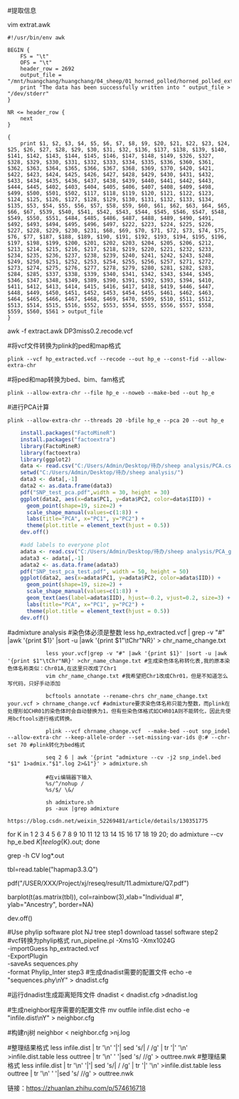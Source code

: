 #提取信息

vim extrat.awk
```shell
#!/usr/bin/env awk

BEGIN {
    FS = "\t"
    OFS = "\t"
    header_row = 2692
    output_file = "/mnt/huangchang/huangchang/04_sheep/01_horned_polled/horned_polled_extracted.vcf"
    print "The data has been successfully written into " output_file > "/dev/stderr"
}

NR <= header_row {
    next
}

{
    print $1, $2, $3, $4, $5, $6, $7, $8, $9, $20, $21, $22, $23, $24, $25, $26, $27, $28, $29, $30, $31, $32, $136, $137, $138, $139, $140, $141, $142, $143, $144, $145, $146, $147, $148, $149, $326, $327, $328, $329, $330, $331, $332, $333, $334, $335, $336, $360, $361, $362, $363, $364, $365, $366, $367, $368, $369, $370, $420, $421, $422, $423, $424, $425, $426, $427, $428, $429, $430, $431, $432, $433, $434, $435, $436, $437, $438, $439, $440, $441, $442, $443, $444, $445, $402, $403, $404, $405, $406, $407, $408, $409, $498, $499, $500, $501, $502, $117, $118, $119, $120, $121, $122, $123, $124, $125, $126, $127, $128, $129, $130, $131, $132, $133, $134, $135, $53, $54, $55, $56, $57, $58, $59, $60, $61, $62, $63, $64, $65, $66, $67, $539, $540, $541, $542, $543, $544, $545, $546, $547, $548, $549, $550, $551, $484, $485, $486, $487, $488, $489, $490, $491, $492, $493, $494, $495, $496, $497, $222, $223, $224, $225, $226, $227, $228, $229, $230, $231, $68, $69, $70, $71, $72, $73, $74, $75, $76, $77, $187, $188, $189, $190, $191, $192, $193, $194, $195, $196, $197, $198, $199, $200, $201, $202, $203, $204, $205, $206, $212, $213, $214, $215, $216, $217, $218, $219, $220, $221, $232, $233, $234, $235, $236, $237, $238, $239, $240, $241, $242, $243, $248, $249, $250, $251, $252, $253, $254, $255, $256, $257, $271, $272, $273, $274, $275, $276, $277, $278, $279, $280, $281, $282, $283, $284, $285, $337, $338, $339, $340, $341, $342, $343, $344, $345, $346, $347, $348, $349, $389, $390, $391, $392, $393, $394, $410, $411, $412, $413, $414, $415, $416, $417, $418, $419, $446, $447, $448, $449, $450, $451, $452, $453, $454, $455, $461, $462, $463, $464, $465, $466, $467, $468, $469, $470, $509, $510, $511, $512, $513, $514, $515, $516, $552, $553, $554, $555, $556, $557, $558, $559, $560, $561 > output_file
}
```
awk -f extract.awk DP3miss0.2.recode.vcf

#将vcf文件转换为plink的ped和map格式 
```shell
plink --vcf hp_extracted.vcf --recode --out hp_e --const-fid --allow-extra-chr
```

#将ped和map转换为bed、bim、fam格式
```shell
plink --allow-extra-chr --file hp_e --noweb --make-bed --out hp_e  
```

#进行PCA计算
```shell
plink --allow-extra-chr --threads 20 -bfile hp_e --pca 20 --out hp_e
```
```R
    install.packages("FactoMineR")
    install.packages("factoextra")
    library(FactoMineR)
    library(factoextra)
    library(ggplot2)
    data <- read.csv("C:/Users/Admin/Desktop/待办/sheep analysis/PCA.csv",header = T)
    setwd("C:/Users/Admin/Desktop/待办/sheep analysis/")
    data3 <- data[,-1]
    data2 <- as.data.frame(data3)
    pdf("SNP_test_pca.pdf",width = 30, height = 30)
    ggplot(data2, aes(x=data$PC1, y=data$PC2, color=data$IID)) + 
      geom_point(shape=19, size=2) + 
      scale_shape_manual(values=c(1:8)) + 
      labs(title="PCA", x="PC1", y="PC2") + 
      theme(plot.title = element_text(hjust = 0.5)) 
    dev.off()

    #add labels to everyone plot
    adata <- read.csv("C:/Users/Admin/Desktop/待办/sheep analysis/PCA_geti.csv",header = T)
    adata3 <- adata[,-1]
    adata2 <- as.data.frame(adata3)
    pdf("SNP_test_pca_test.pdf", width = 50, height = 50)
    ggplot(data2, aes(x=adata$PC1, y=adata$PC2, color=adata$IID)) +
      geom_point(shape=19, size=2) +
      scale_shape_manual(values=c(1:8)) +
      geom_text(aes(label=adata$IID), hjust=-0.2, vjust=0.2, size=3) +  # 添加标签
      labs(title="PCA", x="PC1", y="PC2") +
      theme(plot.title = element_text(hjust = 0.5))
    dev.off()
```
#admixture analysis
    #染色体必须是整数
     less hp_extracted.vcf | grep -v "#" |awk '{print $1}' |sort -u |awk '{print $1"\tChr"NR}' > chr_name_change.txt

                less your.vcf|grep -v "#" |awk '{print $1}' |sort -u |awk '{print $1"\tChr"NR}' >chr_name_change.txt #生成染色体名称转化表,我的原本染色体名称类似：Chr01A,在这里只改成了Chr1
                vim chr_name_change.txt #我希望把Chr1改成Chr01，但是不知道怎么写代码，只好手动添加
                 
                bcftools annotate --rename-chrs chr_name_change.txt your.vcf > chrname_change.vcf #admixture要求染色体名称只能为整数，而plink在处理形如CHR01的染色体时会自动替换为1，但有些染色体格式如CHR01A则不能转化，因此先使用bcftools进行格式转换。
                 
                plink --vcf chrname_change.vcf  --make-bed --out snp_indel  --allow-extra-chr --keep-allele-order --set-missing-var-ids @:# --chr-set 70 #plink转化为bed格式
                 
                seq 2 6 | awk '{print "admixture --cv -j2 snp_indel.bed "$1" 1>admix."$1".log 2>&1"}' > admixture.sh 
                 
                #在vi编辑器下输入
                %s/^/nohup /
                %s/$/ \&/
                 
                sh admixture.sh 
                ps -aux |grep admixture
                https://blog.csdn.net/weixin_52269481/article/details/130351775

for K in 1 2 3 4 5 6 7 8 9 10 11 12 13 14 15 16 17 18 19 20; do admixture --cv hp_e.bed $K | tee log${K}.out; done

  
grep -h CV log*.out

tbl=read.table("hapmap3.3.Q")

pdf("/USER/XXX/Project/xj/reseq/result/11.admixture/Q7.pdf")

barplot(t(as.matrix(tbl)), col=rainbow(3),xlab="Individual #", ylab="Ancestry", border=NA) 

dev.off()



#Use phylip software plot NJ tree
step1
  download tassel software
step2 
  #vcf转换为phylip格式
      run_pipeline.pl -Xms1G -Xmx1024G  \
    -importGuess  hp_extracted.vcf  \
    -ExportPlugin \
    -saveAs sequences.phy \
    -format Phylip_Inter
step3
 #生成dnadist需要的配置文件
      echo -e "sequences.phy\nY" > dnadist.cfg

#运行dnadist生成距离矩阵文件
      dnadist < dnadist.cfg  >dnadist.log

#生成neighbor程序需要的配置文件
    mv outfile infile.dist
    echo -e "infile.dist\nY"  > neighbor.cfg

#构建nj树
    neighbor  <  neighbor.cfg  >nj.log

#整理结果格式
    less infile.dist | tr '\n' '|'| sed 's/| / /g' | tr '|' '\n' >infile.dist.table
    less outtree | tr '\n' ' '|sed 's/ //g' > outtree.nwk
#整理结果格式
less infile.dist | tr '\n' '|'| sed 's/| / /g' | tr '|' '\n' >infile.dist.table
less outtree | tr '\n' ' '|sed 's/ //g' > outtree.nwk

链接：https://zhuanlan.zhihu.com/p/574616718


